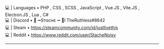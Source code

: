 <div>

<br>

💻 | Languages • PHP , CSS , SCSS , JavaScript , Vue.JS , Vite.JS , Electron.JS , Lua , C# <br>
💻 | Discord • 🖤 ➖Sтαcнє ➖ 💛I TheRuthless#8642 <br>
💻 | Steam • https://steamcommunity.com/id/justlivethis <br>
💻 | Reddit • https://www.reddit.com/user/StacheNoisy <br>

<hr>
<p href=""><p>
  
<p align="center">
<!--<img style="margin-left: auto;" src="http://stachemsc.xyz/github.svg"></img>-->
<p>
  
<p href=""><p>
</div>
